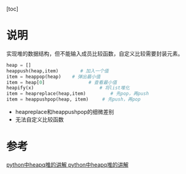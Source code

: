 [toc]

# 说明
实现堆的数据结构，但不能输入成员比较函数，自定义比较需要封装元素。

```Python
heap = []
heappush(heap,item)        # 加入一个值
item = heappop(heap)    # 弹出最小值
item = heap[0]                # 查看最小值
heapify(x)                        # 将list堆化
item = heapreplace(heap,item)         # 先pop，再push
item = heappushpop(heap, item)     # 先push，再pop
```
+ heapreplace和heappushpop的细微差别
+ 无法自定义比较函数 

# 参考

[python中heapq堆的讲解 python中heapq堆的讲解 ](http://www.cnblogs.com/chang1203/p/6537345.html)

